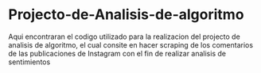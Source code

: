 # Projecto-de-Analisis-de-algoritmo
Aqui encontraran el codigo utilizado para la realizacion del projecto de analisis de algoritmo, el cual consite en hacer scraping de los comentarios de las publicaciones de Instagram con el fin de realizar analisis de sentimientos
